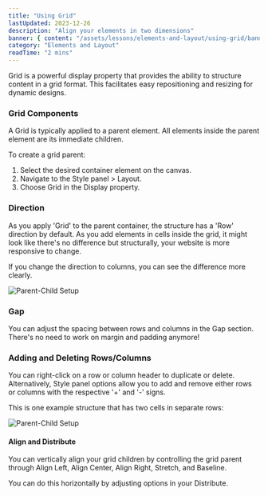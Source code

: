 ```yaml
---
title: "Using Grid"
lastUpdated: 2023-12-26
description: "Align your elements in two dimensions"
banner: { content: "/assets/lessons/elements-and-layout/using-grid/banner.png" }
category: "Elements and Layout"
readTime: "2 mins"
---
```


Grid is a powerful display property that provides the ability to structure content in a grid format. This facilitates easy repositioning and resizing for dynamic designs.

### Grid Components

A Grid is typically applied to a parent element. All elements inside the parent element are its immediate children.

To create a grid parent:

1. Select the desired container element on the canvas.
2. Navigate to the Style panel > Layout.
3. Choose Grid in the Display property.

### Direction

As you apply 'Grid' to the parent container, the structure has a 'Row' direction by default. As you add elements in cells inside the grid, it might look like there's no difference but structurally, your website is more responsive to change.

If you change the direction to columns, you can see the difference more clearly.

![Parent-Child Setup](/assets/lessons/elements-and-layout/using-grid/initial-setup-column.png "Grid Setup Column")

### Gap

You can adjust the spacing between rows and columns in the Gap section. There's no need to work on margin and padding anymore!

### Adding and Deleting Rows/Columns

You can right-click on a row or column header to duplicate or delete. Alternatively, Style panel options allow you to add and remove either rows or columns with the respective '+' and '-' signs.

This is one example structure that has two cells in separate rows:

![Parent-Child Setup](/assets/lessons/elements-and-layout/using-grid/initial-setup-addingrow.png "Grid Setup Adding Row")

#### Align and Distribute

You can vertically align your grid children by controlling the grid parent through Align Left, Align Center, Align Right, Stretch, and Baseline.

You can do this horizontally by adjusting options in your Distribute.
